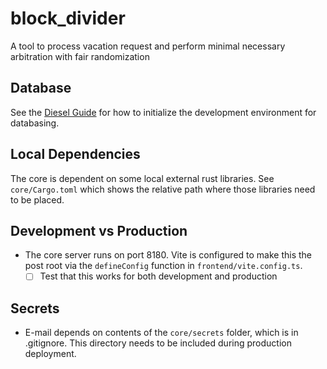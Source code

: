 # block_divider
A tool to process vacation request and perform minimal necessary arbitration with fair randomization

## Database
See the [Diesel Guide](https://diesel.rs/) for how to initialize the development environment for databasing.

## Local Dependencies
The core is dependent on some local external rust libraries. See `core/Cargo.toml` which shows the relative path where those libraries need to be placed.

## Development vs Production
- The core server runs on port 8180. Vite is configured to make this the post root via the `defineConfig` function in `frontend/vite.config.ts`.
    - [ ] Test that this works for both development and production

## Secrets
- E-mail depends on contents of the `core/secrets` folder, which is in .gitignore. This directory needs to be included during production deployment.